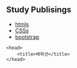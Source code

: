 ## Study Publisings

- [htmls](./htmls/index.html)
- [CSSs](./CSSs/index.html)
- [bootstrap](./bootstraps/index.html)

```
<head>
    <title>배하선</title>
</head>
```
